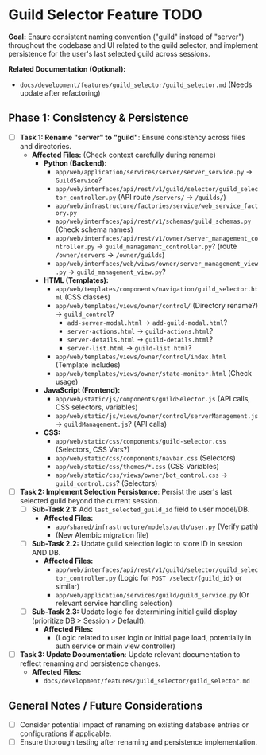 # Guild Selector Feature TODO

**Goal:** Ensure consistent naming convention ("guild" instead of "server") throughout the codebase and UI related to the guild selector, and implement persistence for the user's last selected guild across sessions.

**Related Documentation (Optional):**
*   `docs/development/features/guild_selector/guild_selector.md` (Needs update after refactoring)

## Phase 1: Consistency & Persistence

*   [ ] **Task 1: Rename "server" to "guild"**: Ensure consistency across files and directories.
    *   **Affected Files:** (Check context carefully during rename)
        *   **Python (Backend):**
            *   `app/web/application/services/server/server_service.py` -> `GuildService`?
            *   `app/web/interfaces/api/rest/v1/guild/selector/guild_selector_controller.py` (API route `/servers/` -> `/guilds/`)
            *   `app/web/infrastructure/factories/service/web_service_factory.py`
            *   `app/web/interfaces/api/rest/v1/schemas/guild_schemas.py` (Check schema names)
            *   `app/web/interfaces/api/rest/v1/owner/server_management_controller.py` -> `guild_management_controller.py`? (route `/owner/servers` -> `/owner/guilds`)
            *   `app/web/interfaces/web/views/owner/server_management_view.py` -> `guild_management_view.py`?
        *   **HTML (Templates):**
            *   `app/web/templates/components/navigation/guild_selector.html` (CSS classes)
            *   `app/web/templates/views/owner/control/` (Directory rename?) -> `guild_control`?
                *   `add-server-modal.html` -> `add-guild-modal.html`?
                *   `server-actions.html` -> `guild-actions.html`?
                *   `server-details.html` -> `guild-details.html`?
                *   `server-list.html` -> `guild-list.html`?
            *   `app/web/templates/views/owner/control/index.html` (Template includes)
            *   `app/web/templates/views/owner/state-monitor.html` (Check usage)
        *   **JavaScript (Frontend):**
            *   `app/web/static/js/components/guildSelector.js` (API calls, CSS selectors, variables)
            *   `app/web/static/js/views/owner/control/serverManagement.js` -> `guildManagement.js`? (API calls)
        *   **CSS:**
            *   `app/web/static/css/components/guild-selector.css` (Selectors, CSS Vars?)
            *   `app/web/static/css/components/navbar.css` (Selectors)
            *   `app/web/static/css/themes/*.css` (CSS Variables)
            *   `app/web/static/css/views/owner/bot_control.css` -> `guild_control.css`? (Selectors)
*   [ ] **Task 2: Implement Selection Persistence**: Persist the user's last selected guild beyond the current session.
    *   [ ] **Sub-Task 2.1:** Add `last_selected_guild_id` field to user model/DB.
        *   **Affected Files:**
            *   `app/shared/infrastructure/models/auth/user.py` (Verify path)
            *   (New Alembic migration file)
    *   [ ] **Sub-Task 2.2:** Update guild selection logic to store ID in session AND DB.
        *   **Affected Files:**
            *   `app/web/interfaces/api/rest/v1/guild/selector/guild_selector_controller.py` (Logic for `POST /select/{guild_id}` or similar)
            *   `app/web/application/services/guild/guild_service.py` (Or relevant service handling selection)
    *   [ ] **Sub-Task 2.3:** Update logic for determining initial guild display (prioritize DB > Session > Default).
        *   **Affected Files:**
            *   (Logic related to user login or initial page load, potentially in auth service or main view controller)
*   [ ] **Task 3: Update Documentation**: Update relevant documentation to reflect renaming and persistence changes.
    *   **Affected Files:**
        *   `docs/development/features/guild_selector/guild_selector.md`

## General Notes / Future Considerations

*   [ ] Consider potential impact of renaming on existing database entries or configurations if applicable.
*   [ ] Ensure thorough testing after renaming and persistence implementation.

